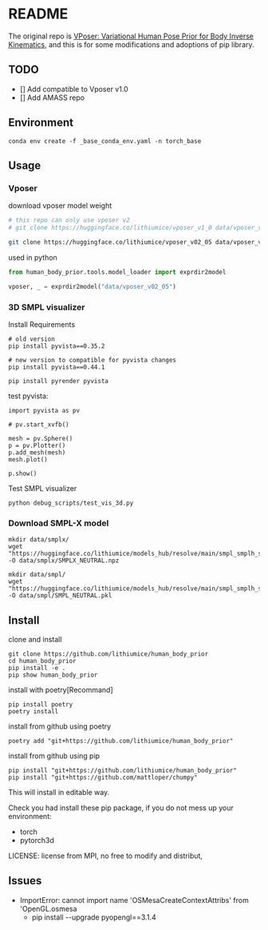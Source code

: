 # README
The original repo is [VPoser: Variational Human Pose Prior for Body Inverse Kinematics](https://github.com/nghorbani/human_body_prior), and this is for some modifications and adoptions of pip library.

## TODO
- [] Add compatible to Vposer v1.0
- [] Add AMASS repo

## Environment

    conda env create -f _base_conda_env.yaml -n torch_base

## Usage

### Vposer

download vposer model weight

```bash
# this repo can only use vposer v2
# git clone https://huggingface.co/lithiumice/vposer_v1_0 data/vposer_v1_0

git clone https://huggingface.co/lithiumice/vposer_v02_05 data/vposer_v02_05
```

used in python

```python
from human_body_prior.tools.model_loader import exprdir2model

vposer, _ = exprdir2model("data/vposer_v02_05")
```

### 3D SMPL visualizer

Install Requirements

    # old version
    pip install pyvista==0.35.2

    # new version to compatible for pyvista changes
    pip install pyvista==0.44.1

    pip install pyrender pyvista

test pyvista:

    import pyvista as pv

    # pv.start_xvfb()

    mesh = pv.Sphere()
    p = pv.Plotter()
    p.add_mesh(mesh)
    mesh.plot()
    
    p.show()

Test SMPL visualizer

    python debug_scripts/test_vis_3d.py


### Download SMPL-X model

    mkdir data/smplx/
    wget "https://huggingface.co/lithiumice/models_hub/resolve/main/smpl_smplh_smplx_mano/SMPLX_NEUTRAL.npz" -O data/smplx/SMPLX_NEUTRAL.npz

    mkdir data/smpl/
    wget "https://huggingface.co/lithiumice/models_hub/resolve/main/smpl_smplh_smplx_mano/SMPL_NEUTRAL.pkl" -O data/smpl/SMPL_NEUTRAL.pkl

## Install

clone and install

    git clone https://github.com/lithiumice/human_body_prior
    cd human_body_prior 
    pip install -e .
    pip show human_body_prior

install with poetry[Recommand]

    pip install poetry
    poetry install

install from github using poetry

    poetry add "git+https://github.com/lithiumice/human_body_prior"
    
install from github using pip
    
    pip install "git+https://github.com/lithiumice/human_body_prior"
    pip install "git+https://github.com/mattloper/chumpy"


This will install in editable way.

Check you had install these pip package, if you do not mess up your environment:
+ torch
+ pytorch3d

LICENSE: license from MPI, no free to modify and distribut,

## Issues

- ImportError: cannot import name 'OSMesaCreateContextAttribs' from 'OpenGL.osmesa
    - pip install --upgrade pyopengl==3.1.4